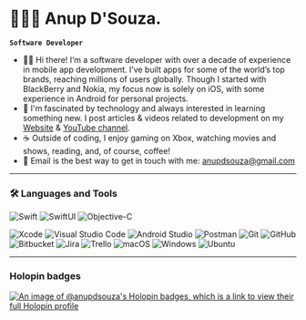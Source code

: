 # 👨🏻‍💻 Anup D'Souza.
**`Software Developer`**
- 👋🏻 Hi there! I’m a software developer with over a decade of experience in mobile app development. I’ve built apps for some of the world’s top brands, reaching millions of users globally. Though I started with BlackBerry and Nokia, my focus now is solely on iOS, with some experience in Android for personal projects.
- 🌱 I'm fascinated by technology and always interested in learning something new. I post articles & videos related to development on my [Website](https://www.anupdsouza.com) & [YouTube channel](https://www.youtube.com/@swiftodyssey).
- ☕️ Outside of coding, I enjoy gaming on Xbox, watching movies and shows, reading, and, of course, coffee!
- 📧 Email is the best way to get in touch with me: anupdsouza@gmail.com

---

### 🛠 Languages and Tools
![Swift](https://img.shields.io/badge/swift-F54A2A?style=for-the-badge&logo=swift&logoColor=white)
![SwiftUI](https://img.shields.io/badge/swiftui-F54A2A?style=for-the-badge&logo=swift&logoColor=white)
![Objective-C](https://img.shields.io/badge/-OBJECTIVE--C-%233A95E3.svg?style=for-the-badge&logo=apple&logoColor=white)
<!--![Java](https://img.shields.io/badge/java-%23ED8B00.svg?style=for-the-badge&logo=java&logoColor=white)-->
<!--![HTML5](https://img.shields.io/badge/html5-%23E34F26.svg?style=for-the-badge&logo=html5&logoColor=white)-->
<!--![CSS3](https://img.shields.io/badge/css3-%231572B6.svg?style=for-the-badge&logo=css3&logoColor=white)-->
<!--![JavaScript](https://img.shields.io/badge/javascript-%23323330.svg?style=for-the-badge&logo=javascript&logoColor=%23F7DF1E)-->
<!--![Bootstrap](https://img.shields.io/badge/bootstrap-%23563D7C.svg?style=for-the-badge&logo=bootstrap&logoColor=white)-->
<!--![jQuery](https://img.shields.io/badge/jquery-%230769AD.svg?style=for-the-badge&logo=jquery&logoColor=white)-->
![Xcode](https://img.shields.io/badge/Xcode-007ACC?style=for-the-badge&logo=Xcode&logoColor=white)
![Visual Studio Code](https://img.shields.io/badge/Visual%20Studio%20Code-0078d7.svg?style=for-the-badge&logo=visual-studio-code&logoColor=white)
![Android Studio](https://img.shields.io/badge/Android%20Studio-3DDC84.svg?style=for-the-badge&logo=android-studio&logoColor=white)
![Postman](https://img.shields.io/badge/Postman-FF6C37?style=for-the-badge&logo=postman&logoColor=white)
![Git](https://img.shields.io/badge/git-%23F05033.svg?style=for-the-badge&logo=git&logoColor=white)
![GitHub](https://img.shields.io/badge/github-%23121011.svg?style=for-the-badge&logo=github&logoColor=white)
![Bitbucket](https://img.shields.io/badge/bitbucket-%230047B3.svg?style=for-the-badge&logo=bitbucket&logoColor=white)
![Jira](https://img.shields.io/badge/jira-%230A0FFF.svg?style=for-the-badge&logo=jira&logoColor=white)
![Trello](https://img.shields.io/badge/Trello-%23026AA7.svg?style=for-the-badge&logo=Trello&logoColor=white)
![macOS](https://img.shields.io/badge/mac%20os-000000?style=for-the-badge&logo=macos&logoColor=F0F0F0)
![Windows](https://img.shields.io/badge/Windows-0078D6?style=for-the-badge&logo=windows&logoColor=white)
![Ubuntu](https://img.shields.io/badge/Ubuntu-E95420?style=for-the-badge&logo=ubuntu&logoColor=white)

---
### Holopin badges

[![An image of @anupdsouza's Holopin badges, which is a link to view their full Holopin profile](https://holopin.me/anupdsouza)](https://holopin.io/@anupdsouza)
